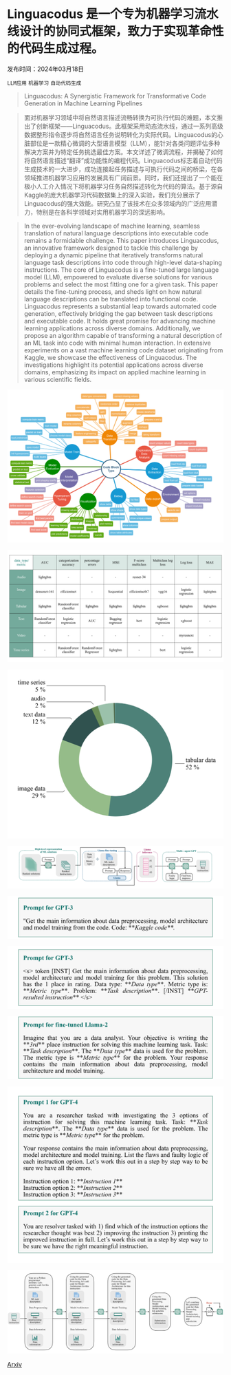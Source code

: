 # Linguacodus 是一个专为机器学习流水线设计的协同式框架，致力于实现革命性的代码生成过程。

发布时间：2024年03月18日

`LLM应用` `机器学习` `自动代码生成`

> Linguacodus: A Synergistic Framework for Transformative Code Generation in Machine Learning Pipelines

> 面对机器学习领域中将自然语言描述流畅转换为可执行代码的难题，本文推出了创新框架——Linguacodus。此框架采用动态流水线，通过一系列高级数据整形指令逐步将自然语言任务说明转化为实际代码。Linguacodus的心脏部位是一款精心微调的大型语言模型（LLM），能针对各类问题评估多种解决方案并为特定任务挑选最佳方案。本文详述了微调流程，并揭秘了如何将自然语言描述“翻译”成功能性的编程代码。Linguacodus标志着自动代码生成技术的一大进步，成功连接起任务描述与可执行代码之间的桥梁，在各领域推进机器学习应用的发展具有广阔前景。同时，我们还提出了一个能在极小人工介入情况下将机器学习任务自然描述转化为代码的算法。基于源自Kaggle的庞大机器学习代码数据集上的深入实验，我们充分展示了Linguacodus的强大效能。研究凸显了该技术在众多领域内的广泛应用潜力，特别是在各科学领域对实用机器学习的深远影响。

> In the ever-evolving landscape of machine learning, seamless translation of natural language descriptions into executable code remains a formidable challenge. This paper introduces Linguacodus, an innovative framework designed to tackle this challenge by deploying a dynamic pipeline that iteratively transforms natural language task descriptions into code through high-level data-shaping instructions. The core of Linguacodus is a fine-tuned large language model (LLM), empowered to evaluate diverse solutions for various problems and select the most fitting one for a given task. This paper details the fine-tuning process, and sheds light on how natural language descriptions can be translated into functional code. Linguacodus represents a substantial leap towards automated code generation, effectively bridging the gap between task descriptions and executable code. It holds great promise for advancing machine learning applications across diverse domains. Additionally, we propose an algorithm capable of transforming a natural description of an ML task into code with minimal human interaction. In extensive experiments on a vast machine learning code dataset originating from Kaggle, we showcase the effectiveness of Linguacodus. The investigations highlight its potential applications across diverse domains, emphasizing its impact on applied machine learning in various scientific fields.

![Linguacodus 是一个专为机器学习流水线设计的协同式框架，致力于实现革命性的代码生成过程。](../../../paper_images/2403.11585/x2.png)

![Linguacodus 是一个专为机器学习流水线设计的协同式框架，致力于实现革命性的代码生成过程。](../../../paper_images/2403.11585/x3.png)

![Linguacodus 是一个专为机器学习流水线设计的协同式框架，致力于实现革命性的代码生成过程。](../../../paper_images/2403.11585/x4.png)

![Linguacodus 是一个专为机器学习流水线设计的协同式框架，致力于实现革命性的代码生成过程。](../../../paper_images/2403.11585/x5.png)

![Linguacodus 是一个专为机器学习流水线设计的协同式框架，致力于实现革命性的代码生成过程。](../../../paper_images/2403.11585/x6.png)

![Linguacodus 是一个专为机器学习流水线设计的协同式框架，致力于实现革命性的代码生成过程。](../../../paper_images/2403.11585/x7.png)

![Linguacodus 是一个专为机器学习流水线设计的协同式框架，致力于实现革命性的代码生成过程。](../../../paper_images/2403.11585/x8.png)

![Linguacodus 是一个专为机器学习流水线设计的协同式框架，致力于实现革命性的代码生成过程。](../../../paper_images/2403.11585/x9.png)

![Linguacodus 是一个专为机器学习流水线设计的协同式框架，致力于实现革命性的代码生成过程。](../../../paper_images/2403.11585/x10.png)

[Arxiv](https://arxiv.org/abs/2403.11585)